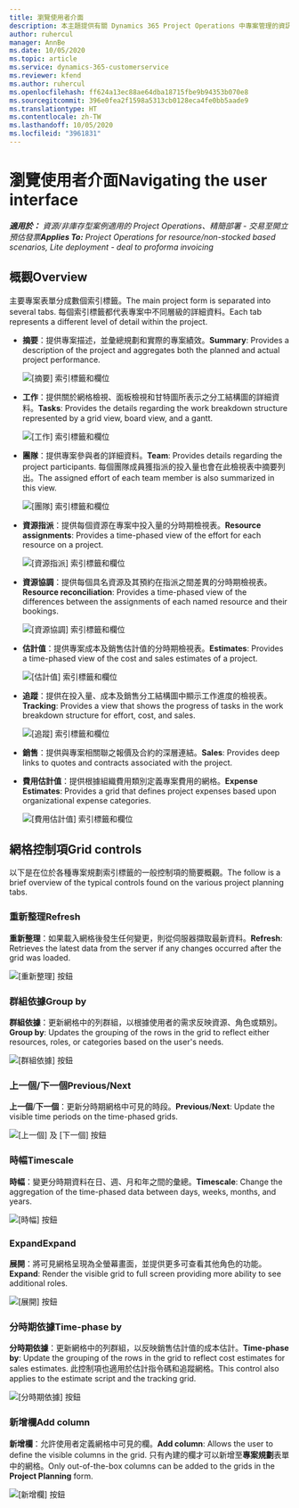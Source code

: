 ```yaml
---
title: 瀏覽使用者介面
description: 本主題提供有關 Dynamics 365 Project Operations 中專案管理的資訊。
author: ruhercul
manager: AnnBe
ms.date: 10/05/2020
ms.topic: article
ms.service: dynamics-365-customerservice
ms.reviewer: kfend
ms.author: ruhercul
ms.openlocfilehash: ff624a13ec88ae64dba18715fbe9b94353b070e8
ms.sourcegitcommit: 396e0fea2f1598a5313cb0128eca4fe0bb5aade9
ms.translationtype: HT
ms.contentlocale: zh-TW
ms.lasthandoff: 10/05/2020
ms.locfileid: "3961831"
---
```

# <a name="navigating-the-user-interface"></a><span data-ttu-id="0759e-103">瀏覽使用者介面</span><span class="sxs-lookup"><span data-stu-id="0759e-103">Navigating the user interface</span></span>

<span data-ttu-id="0759e-104">_**適用於：** 資源/非庫存型案例適用的 Project Operations、精簡部署 - 交易至開立預估發票_</span><span class="sxs-lookup"><span data-stu-id="0759e-104">_**Applies To:** Project Operations for resource/non-stocked based scenarios, Lite deployment - deal to proforma invoicing_</span></span>

## <a name="overview"></a><span data-ttu-id="0759e-105">概觀</span><span class="sxs-lookup"><span data-stu-id="0759e-105">Overview</span></span>

<span data-ttu-id="0759e-106">主要專案表單分成數個索引標籤。</span><span class="sxs-lookup"><span data-stu-id="0759e-106">The main project form is separated into several tabs.</span></span> <span data-ttu-id="0759e-107">每個索引標籤都代表專案中不同層級的詳細資料。</span><span class="sxs-lookup"><span data-stu-id="0759e-107">Each tab represents a different level of detail within the project.</span></span>

- <span data-ttu-id="0759e-108">**摘要**：提供專案描述，並彙總規劃和實際的專案績效。</span><span class="sxs-lookup"><span data-stu-id="0759e-108">**Summary**: Provides a description of the project and aggregates both the planned and actual project performance.</span></span>

    ![[摘要] 索引標籤和欄位](media/navigation7.png)

- <span data-ttu-id="0759e-110">**工作**：提供關於網格檢視、面板檢視和甘特圖所表示之分工結構圖的詳細資料。</span><span class="sxs-lookup"><span data-stu-id="0759e-110">**Tasks**: Provides the details regarding the work breakdown structure represented by a grid view, board view, and a gantt.</span></span>

    ![[工作] 索引標籤和欄位](media/navigation8.png)

- <span data-ttu-id="0759e-112">**團隊**：提供專案參與者的詳細資料。</span><span class="sxs-lookup"><span data-stu-id="0759e-112">**Team**: Provides details regarding the project participants.</span></span> <span data-ttu-id="0759e-113">每個團隊成員獲指派的投入量也會在此檢視表中摘要列出。</span><span class="sxs-lookup"><span data-stu-id="0759e-113">The assigned effort of each team member is also summarized in this view.</span></span>

    ![[團隊] 索引標籤和欄位](media/navigation9.png)

- <span data-ttu-id="0759e-115">**資源指派**：提供每個資源在專案中投入量的分時期檢視表。</span><span class="sxs-lookup"><span data-stu-id="0759e-115">**Resource assignments**: Provides a time-phased view of the effort for each resource on a project.</span></span>

    ![[資源指派] 索引標籤和欄位](media/navigation10.png)

- <span data-ttu-id="0759e-117">**資源協調**：提供每個具名資源及其預約在指派之間差異的分時期檢視表。</span><span class="sxs-lookup"><span data-stu-id="0759e-117">**Resource reconciliation**: Provides a time-phased view of the differences between the assignments of each named resource and their bookings.</span></span>

    ![[資源協調] 索引標籤和欄位](media/navigation11.png)

- <span data-ttu-id="0759e-119">**估計值**：提供專案成本及銷售估計值的分時期檢視表。</span><span class="sxs-lookup"><span data-stu-id="0759e-119">**Estimates**: Provides a time-phased view of the cost and sales estimates of a project.</span></span>

    ![[估計值] 索引標籤和欄位](media/navigation12.png)

- <span data-ttu-id="0759e-121">**追蹤**：提供在投入量、成本及銷售分工結構圖中顯示工作進度的檢視表。</span><span class="sxs-lookup"><span data-stu-id="0759e-121">**Tracking**: Provides a view that shows the progress of tasks in the work breakdown structure for effort, cost, and sales.</span></span>

    ![[追蹤] 索引標籤和欄位](media/navigation13.png)

- <span data-ttu-id="0759e-123">**銷售**：提供與專案相關聯之報價及合約的深層連結。</span><span class="sxs-lookup"><span data-stu-id="0759e-123">**Sales**: Provides deep links to quotes and contracts associated with the project.</span></span>

- <span data-ttu-id="0759e-124">**費用估計值**：提供根據組織費用類別定義專案費用的網格。</span><span class="sxs-lookup"><span data-stu-id="0759e-124">**Expense Estimates**: Provides a grid that defines project expenses based upon organizational expense categories.</span></span>

    ![[費用估計值] 索引標籤和欄位](media/navigation14.png)

## <a name="grid-controls"></a><span data-ttu-id="0759e-126">網格控制項</span><span class="sxs-lookup"><span data-stu-id="0759e-126">Grid controls</span></span>

<span data-ttu-id="0759e-127">以下是在位於各種專案規劃索引標籤的一般控制項的簡要概觀。</span><span class="sxs-lookup"><span data-stu-id="0759e-127">The follow is a brief overview of the typical controls found on the various project planning tabs.</span></span>

### <a name="refresh"></a><span data-ttu-id="0759e-128">重新整理​</span><span class="sxs-lookup"><span data-stu-id="0759e-128">Refresh</span></span>

<span data-ttu-id="0759e-129">**重新整理**：如果載入網格後發生任何變更，則從伺服器擷取最新資料。</span><span class="sxs-lookup"><span data-stu-id="0759e-129">**Refresh**: Retrieves the latest data from the server if any changes occurred after the grid was loaded.</span></span>

![[重新整理] 按鈕](media/navigation7.png)

### <a name="group-by"></a><span data-ttu-id="0759e-131">群組依據</span><span class="sxs-lookup"><span data-stu-id="0759e-131">Group by</span></span>

<span data-ttu-id="0759e-132">**群組依據**：更新網格中的列群組，以根據使用者的需求反映資源、角色或類別。</span><span class="sxs-lookup"><span data-stu-id="0759e-132">**Group by**: Updates the grouping of the rows in the grid to reflect either resources, roles, or categories based on the user's needs.</span></span>

![[群組依據] 按鈕](media/navigation6.png)

### <a name="previousnext"></a><span data-ttu-id="0759e-134">上一個/下一個</span><span class="sxs-lookup"><span data-stu-id="0759e-134">Previous/Next</span></span>

<span data-ttu-id="0759e-135">**上一個**/**下一個**：更新分時期網格中可見的時段。</span><span class="sxs-lookup"><span data-stu-id="0759e-135">**Previous**/**Next**: Update the visible time periods on the time-phased grids.</span></span>

![[上一個] 及 [下一個] 按鈕](media/navigation2.png)

### <a name="timescale"></a><span data-ttu-id="0759e-137">時幅</span><span class="sxs-lookup"><span data-stu-id="0759e-137">Timescale</span></span>

<span data-ttu-id="0759e-138">**時幅**：變更分時期資料在日、週、月和年之間的彙總。</span><span class="sxs-lookup"><span data-stu-id="0759e-138">**Timescale**: Change the aggregation of the time-phased data between days, weeks, months, and years.</span></span>

![[時幅] 按鈕](media/navigation3.png)

### <a name="expand"></a><span data-ttu-id="0759e-140">Expand</span><span class="sxs-lookup"><span data-stu-id="0759e-140">Expand</span></span>

<span data-ttu-id="0759e-141">**展開**：將可見網格呈現為全螢幕畫面，並提供更多可查看其他角色的功能。</span><span class="sxs-lookup"><span data-stu-id="0759e-141">**Expand**: Render the visible grid to full screen providing more ability to see additional roles.</span></span>

![[展開] 按鈕](media/navigation4.png)

### <a name="time-phase-by"></a><span data-ttu-id="0759e-143">分時期依據</span><span class="sxs-lookup"><span data-stu-id="0759e-143">Time-phase by</span></span>

<span data-ttu-id="0759e-144">**分時期依據**：更新網格中的列群組，以反映銷售估計值的成本估計。</span><span class="sxs-lookup"><span data-stu-id="0759e-144">**Time-phase by**: Update the grouping of the rows in the grid to reflect cost estimates for sales estimates.</span></span> <span data-ttu-id="0759e-145">此控制項也適用於估計指令碼和追蹤網格。</span><span class="sxs-lookup"><span data-stu-id="0759e-145">This control also applies to the estimate script and the tracking grid.</span></span>

![[分時期依據] 按鈕](media/navigation0.png)

### <a name="add-column"></a><span data-ttu-id="0759e-147">新增欄</span><span class="sxs-lookup"><span data-stu-id="0759e-147">Add column</span></span>

<span data-ttu-id="0759e-148">**新增欄**：允許使用者定義網格中可見的欄。</span><span class="sxs-lookup"><span data-stu-id="0759e-148">**Add column**: Allows the user to define the visible columns in the grid.</span></span> <span data-ttu-id="0759e-149">只有內建的欄才可以新增至**專案規劃**表單中的網格。</span><span class="sxs-lookup"><span data-stu-id="0759e-149">Only out-of-the-box columns can be added to the grids in the **Project Planning** form.</span></span>

![[新增欄] 按鈕](media/navigation5.png)
